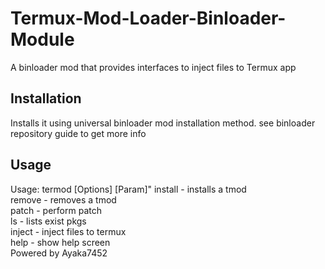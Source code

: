 # Termux-Mod-Loader-Binloader-Module
A binloader mod that provides interfaces to inject files to Termux app
## Installation
Installs it using universal binloader mod installation method. see binloader repository guide to get more info
## Usage
Usage: termod [Options] [Param]"
install - installs a tmod<br>
remove - removes a tmod<br>
patch - perform patch<br>
ls - lists exist pkgs<br>
inject - inject files to termux<br>
help - show help screen<br>
Powered by Ayaka7452<br>
